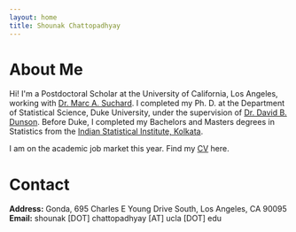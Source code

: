 ```yaml
---
layout: home
title: Shounak Chattopadhyay
---
```


# About Me

Hi! I'm a Postdoctoral Scholar at the University of California, Los Angeles, working with [Dr. Marc A. Suchard](https://suchard-group.github.io/). I completed my Ph. D. at the Department of Statistical Science, Duke University, under the supervision of [Dr. David B. Dunson](https://scholars.duke.edu/person/dunson). Before Duke, I completed my Bachelors and Masters degrees in Statistics from the [Indian Statistical Institute, Kolkata](https://www.isical.ac.in/). 

I am on the academic job market this year. Find my [CV]() here.

<!-- I became fascinated by Bayesian statistics after coming to know about [Lindley's Paradox](https://en.wikipedia.org/wiki/Lindley%27s_paradox). -->

<!-- I'm from the ever-lively city of Kolkata, India, famous for its [food](https://www.eater.com/23506205/best-places-to-eat-restaurants-travel-2023) among many other things! --> 

# Contact

**Address:** Gonda, 695 Charles E Young Drive South, Los Angeles, CA 90095<br />
**Email:** shounak [DOT] chattopadhyay [AT] ucla [DOT] edu

